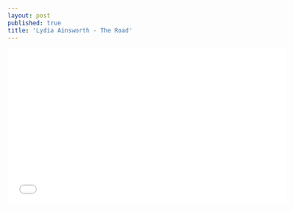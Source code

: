```yaml
---
layout: post
published: true
title: 'Lydia Ainsworth - The Road'
---
```


<iframe width="560" height="315" src="//www.youtube.com/embed/QbjkBXoNyUQ" frameborder="0"> </iframe>
